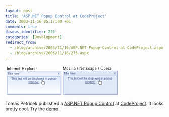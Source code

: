 ```yaml
---
layout: post
title: 'ASP.NET Popup Control at CodeProject'
date: 2003-11-16 05:17:00 +01
comments: true
disqus_identifier: 275
categories: [Development]
redirect_from:
  - /blog/archive/2003/11/16/ASP.NET-Popup-Control-at-CodeProject.aspx
  - /blog/archive/2003/11/16/275.aspx
---
```


![ASP.NET Popup Control](/files/archive/ieandmoz.png) 

Tomas Petricek published a [ASP.NET Popup Control](http://www.codeproject.com/useritems/asppopup.asp) at [CodeProject](http://www.codeproject.com/). It looks pretty cool. Try the [demo](http://www.eeeksoft.net/files/popuptest).

 

